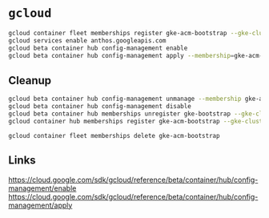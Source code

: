 # `gcloud`

```sh
gcloud container fleet memberships register gke-acm-bootstrap --gke-cluster=gke-acm-bootstrap --enable-workload-identity
gcloud services enable anthos.googleapis.com
gcloud beta container hub config-management enable
gcloud beta container hub config-management apply --membership=gke-acm-bootstrap --config=apply-spec.yaml
```

## Cleanup

```sh
gcloud beta container hub config-management unmanage --membership gke-acm-bootstrap
gcloud beta container hub config-management disable
gcloud beta container hub memberships unregister gke-bootstrap --gke-cluster=europe-west2/gke-acm-bootstrap
gcloud container hub memberships register gke-acm-bootstrap --gke-cluster=europe-west2/gke-acm-bootstrap --enable-workload-identity
```

```
gcloud container fleet memberships delete gke-acm-bootstrap
```

## Links

<https://cloud.google.com/sdk/gcloud/reference/beta/container/hub/config-management/enable>
<https://cloud.google.com/sdk/gcloud/reference/beta/container/hub/config-management/apply>

